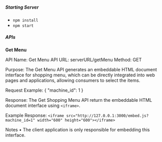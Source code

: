 
##### **Starting Server**
- `npm install` 
- `npm start`

##### **APIs**

**Get Menu**

API Name: Get Menu
API URL: serverURL/getMenu
Method: GET

Purpose:
The Get Menu API generates an embeddable HTML document interface for shopping menu, which can be directly integrated into web pages and applications, allowing consumers to select the items.

Request Example:
{
"machine_id": 1
}

Response:
The Get Shopping Menu API return the embeddable HTML document interface using `<iframe>`.

Example Response:
`<iframe src="http://127.0.0.1:3000/embed.js?machine_id=1" width="600" height="600"></iframe>`

Notes
• The client application is only responsible for embedding this interface.

